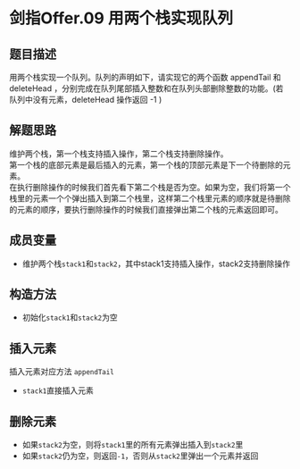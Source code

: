 # 剑指Offer.09 用两个栈实现队列

## 题目描述
用两个栈实现一个队列。队列的声明如下，请实现它的两个函数 appendTail 和 deleteHead ，分别完成在队列尾部插入整数和在队列头部删除整数的功能。(若队列中没有元素，deleteHead 操作返回 -1 )

## 解题思路
维护两个栈，第一个栈支持插入操作，第二个栈支持删除操作。</br>
第一个栈的底部元素是最后插入的元素，第一个栈的顶部元素是下一个待删除的元素。</br>
在执行删除操作的时候我们首先看下第二个栈是否为空。如果为空，我们将第一个栈里的元素一个个弹出插入到第二个栈里，这样第二个栈里元素的顺序就是待删除的元素的顺序，要执行删除操作的时候我们直接弹出第二个栈的元素返回即可。

## 成员变量
- 维护两个栈`stack1`和`stack2`，其中stack1支持插入操作，stack2支持删除操作

## 构造方法
- 初始化`stack1`和`stack2`为空

## 插入元素
插入元素对应方法 `appendTail`
- `stack1`直接插入元素

## 删除元素
- 如果`stack2`为空，则将`stack1`里的所有元素弹出插入到`stack2`里
- 如果`stack2`仍为空，则返回`-1`，否则从`stack2`里弹出一个元素并返回



